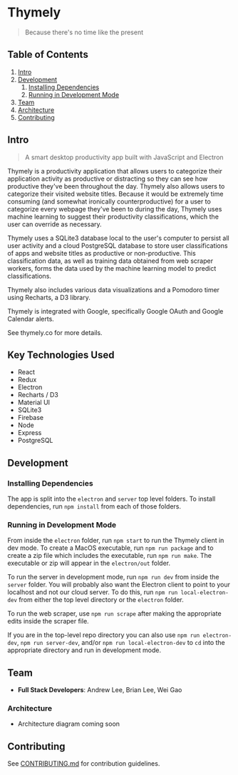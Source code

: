 # Thymely

> Because there's no time like the present


## Table of Contents

1. [Intro](#Intro)
1. [Development](#development)
    1. [Installing Dependencies](#installing-dependencies)
    1. [Running in Development Mode](#running-in-development-mode)
1. [Team](#team)
1. [Architecture](#architecture)
1. [Contributing](#contributing)

## Intro

> A smart desktop productivity app built with JavaScript and Electron

Thymely is a productivity application that allows users to categorize their application activity as productive or distracting so they can see how productive they've been throughout the day.  Thymely also allows users to categorize their visited website titles.  Because it would be extremely time consuming (and somewhat ironically counterproductive) for a user to categorize every webpage they've been to during the day, Thymely uses machine learning to suggest their productivity classifications, which the user can override as necessary.

Thymely uses a SQLite3 database local to the user's computer to persist all user activity and a cloud PostgreSQL database to store user classifications of apps and website titles as productive or non-productive.  This classification data, as well as training data obtained from web scraper workers, forms the data used by the machine learning model to predict classifications.

Thymely also includes various data visualizations and a Pomodoro timer using Recharts, a D3 library.

Thymely is integrated with Google, specifically Google OAuth and Google Calendar alerts.

See thymely.co for more details.

## Key Technologies Used

- React
- Redux
- Electron
- Recharts / D3
- Material UI
- SQLite3
- Firebase
- Node
- Express
- PostgreSQL

## Development

### Installing Dependencies

The app is split into the `electron` and `server` top level folders.  To install dependencies, run `npm install` from each of those folders.

### Running in Development Mode
From inside the `electron` folder, run `npm start` to run the Thymely client in dev mode.  To create a MacOS executable, run `npm run package` and to create a zip file which includes the executable, run `npm run make`.  The executable or zip will appear in the `electron/out` folder.

To run the server in development mode, run `npm run dev` from inside the `server` folder.  You will probably also want the Electron client to point to your localhost and not our cloud server.  To do this, run `npm run local-electron-dev` from either the top level directory or the `electron` folder.

To run the web scraper, use `npm run scrape` after making the appropriate edits inside the scraper file.

If you are in the top-level repo directory you can also use `npm run electron-dev`, `npm run server-dev`, and/or `npm run local-electron-dev` to `cd` into the appropriate directory and run in development mode.

## Team

  - __Full Stack Developers__: Andrew Lee, Brian Lee, Wei Gao

### Architecture

  - Architecture diagram coming soon

## Contributing

See [CONTRIBUTING.md](CONTRIBUTING.md) for contribution guidelines.